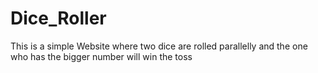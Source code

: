 # Dice_Roller
This is a simple Website where two dice are rolled parallelly and the one who has the bigger number will win the toss
